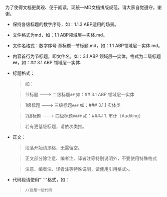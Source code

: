 为了使得文档更美观、便于阅读，现统一MD文档排版规范，请大家自觉遵守。谢谢。

* 保持各级标题的数字序号，如：1.1.3 ABP适用的场景。
* 文件格式为md，如：1.1 ABP领域层—实体.md。
* 文件名格式：数字序号 章标题—节标题.md，如：1.1 ABP领域层—实体.md。
* 内容首行为节标题，即文件名，如：3.1 ABP 领域层—实体。格式为二级标题`##`，如：## 3.1 ABP 领域层—实体.
* 标题格式：

  > 如：
  
  >节标题 ---> 二级标题`##`  如：## 3.1 ABP 领域层—实体
  
  >  1级标题 ---> 三级标题`###`  如：### 3.1.1 实体类
    
  >  2级标题 ---> 四级标题`####`  如：#### 1. 审计（Auditing）
  
  > 若有更低级标题，请依次类推。
    
    
* 正文：
  > 段落开始请顶格，无需留空。
  
  > 正文部分除注意、编者注、译者注等特别说明外，不要使用特殊格式
  
  > 注意、编者注、译者注等特殊说明，请使用引用格式`>`。
  
* 代码段请使用"```"格式，如：
  > ```javasript 
  > //这是一些代码
  > ```
